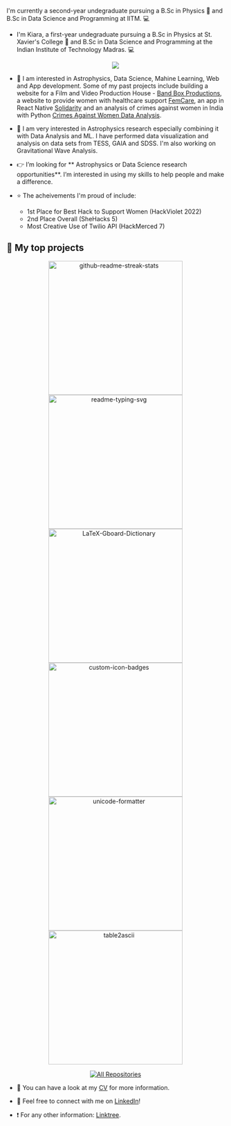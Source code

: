 <!--
**kiara-jacob/kiara-jacob** is a ✨ _special_ ✨ repository because its `README.md` (this file) appears on your GitHub profile.

Here are some ideas to get you started:

- 🔭 I’m currently working on ...
- 🌱 I’m currently learning ...
- 👯 I’m looking to collaborate on ...
- 🤔 I’m looking for help with ...
- 💬 Ask me about ...
- 📫 How to reach me: ...
- 😄 Pronouns: ...
- ⚡ Fun fact: ...
-->

I'm currently a second-year undegraduate pursuing a B.Sc in Physics :milky_way: and B.Sc in Data Science and Programming at IITM. :computer:

- I'm Kiara, a first-year undegraduate pursuing a B.Sc in Physics at St. Xavier's College :milky_way: and B.Sc in Data Science and Programming at the Indian Institute of Technology Madras. :computer:

 <p align="center">
   <a href="https://github.com/DenverCoder1/readme-typing-svg"><img src="https://readme-typing-svg.herokuapp.com/?lines=Astrophysics%20and%20Coding%20Enthusiast;websites%20and%20mobile%20apps%20developer;Currently%20studying%20data%20science%20and%20ML&font=Monoid%20Code&center=true&width=800&height=45&color=c8b6ff&vCenter=true&size=30"></a>
 </p>

 -  :pushpin: I am interested in Astrophysics, Data Science, Mahine Learning, Web and App development. Some of my past projects include building a website for a Film and Video Production House - [Band Box Productions](https://www.bandboxproductions.com), a website to provide women with healthcare support [FemCare](https://github.com/kiara-jacob/FemCare-SheHacks5), an app in React Native [Solidarity](https://github.com/kiara-jacob/Solidarity-HackMerced7) and an analysis of crimes against women in India with Python [Crimes Against Women Data Analysis](https://github.com/kiara-jacob/CrimeDataAnalysis).

 -  :telescope: I am very interested in Astrophysics research especially combining it with Data Analysis and ML. I have performed data visualization and analysis on data sets from TESS, GAIA and SDSS. I'm also working on Gravitational Wave Analysis.

 - :point_right:  I’m looking for ** Astrophysics or Data Science research opportunities**. I’m interested in using my skills to help people and make a difference.

 - :star: The acheivements I'm proud of include: 
   - 1st Place for Best Hack to Support Women (HackViolet 2022)
   - 2nd Place Overall (SheHacks 5)
   - Most Creative Use of Twilio API (HackMerced 7)

 ## :low_brightness: My top projects
 <p align="center">
   <a href="https://github.com/kiara-jacob/FemCare-SheHacks5"><img width="310" src="https://denvercoder1-github-readme-stats.vercel.app/api/pin/?username=kiara-jacob&repo=FemCare-SheHacks5&theme=react&border_color=61dafb&border_radius=10" alt="github-readme-streak-stats"></a>
   <a href="https://github.com/kiara-jacob/BandBoxProductions"><img width="310" src="https://denvercoder1-github-readme-stats.vercel.app/api/pin/?username=kiara-jacob&repo=BandBoxProductions&theme=react&border_color=61dafb&border_radius=10" alt="readme-typing-svg"></a>
   <a href="https://github.com/kiara-jacob/Solidarity-HackMerced7"><img width="310" src="https://denvercoder1-github-readme-stats.vercel.app/api/pin/?username=kiara-jacob&repo=Solidarity-HackMerced7&theme=react&border_color=61dafb&border_radius=10" alt="LaTeX-Gboard-Dictionary"></a>
   <a href="https://github.com/kiara-jacob/LightHouse-HackViolet"><img width="310" src="https://denvercoder1-github-readme-stats.vercel.app/api/pin?username=kiara-jacob&repo=Lighthouse-HackViolet&theme=react&border_color=61dafb&border_radius=10" alt="custom-icon-badges"></a>
   <a href="https://github.com/kiara-jacob/TravelHer-StarHacks2"><img width="310" src="https://denvercoder1-github-readme-stats.vercel.app/api/pin/?username=kiara-jacob&repo=TravelHer-StarHacks2&theme=react&border_color=61dafb&border_radius=10" alt="unicode-formatter"></a>
   <a href="https://github.com/kiara-jacob/CrimeDataAnalysis"><img width="310" src="https://denvercoder1-github-readme-stats.vercel.app/api/pin/?username=kiara-jacob&repo=CrimeDataAnalysis&theme=react&border_color=61dafb&border_radius=10" alt="table2ascii"></a>
 </p>

 <p align="center">
   <a href="https://github.com/kiara-jacob?tab=repositories"><img alt="All Repositories" title="All Repositories" src="https://custom-icon-badges.herokuapp.com/badge/-All%20Repos-2962FF?style=for-the-badge&logoColor=white&logo=repo"/></a>
 </p>

 - :page_facing_up: You can have a look at my [CV](https://drive.google.com/file/d/1PAaHaOEmcfpHQIwxtyl8jgHEc79DuUSf/view?usp=sharing) for more information.

 - :handshake:  Feel free to connect with me on [LinkedIn](https://www.linkedin.com/in/kiara-jacob/)!
 - :exclamation: For any other information: [Linktree](https://linktr.ee/kiarajacob).

